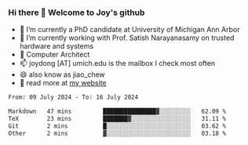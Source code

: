 ### Hi there 👋 Welcome to Joy's github

- 🔭 I’m currently a PhD candidate at University of Michigan Ann Arbor
- 🌱 I’m currently working with Prof. Satish Narayanasamy on trusted hardware and systems
- 👯 Computer Architect
- 📫 joydong [AT] umich.edu is the mailbox I check most often
- 😄 also know as jiao_chew
- 💬 read more at [my website](https://joydddd.github.io/)
<!--START_SECTION:waka-->

```txt
From: 09 July 2024 - To: 16 July 2024

Markdown   47 mins         ███████████████▓░░░░░░░░░   62.09 %
TeX        23 mins         ███████▓░░░░░░░░░░░░░░░░░   31.11 %
Git        2 mins          █░░░░░░░░░░░░░░░░░░░░░░░░   03.62 %
Other      2 mins          ▓░░░░░░░░░░░░░░░░░░░░░░░░   03.18 %
```

<!--END_SECTION:waka-->
